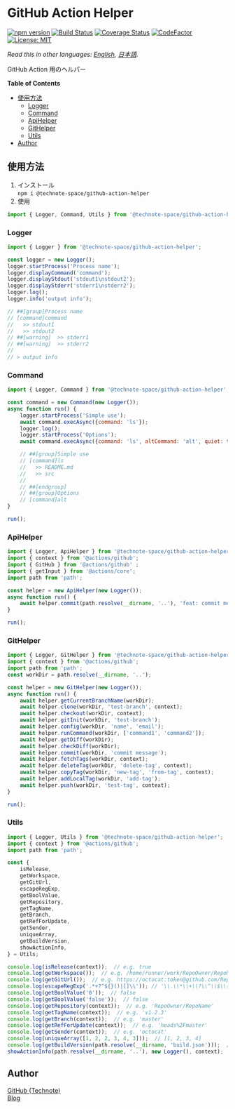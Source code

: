 # GitHub Action Helper

[![npm version](https://badge.fury.io/js/%40technote-space%2Fgithub-action-helper.svg)](https://badge.fury.io/js/%40technote-space%2Fgithub-action-helper)
[![Build Status](https://github.com/technote-space/github-action-helper/workflows/Build/badge.svg)](https://github.com/technote-space/github-action-helper/actions)
[![Coverage Status](https://coveralls.io/repos/github/technote-space/github-action-helper/badge.svg?branch=master)](https://coveralls.io/github/technote-space/github-action-helper?branch=master)
[![CodeFactor](https://www.codefactor.io/repository/github/technote-space/github-action-helper/badge)](https://www.codefactor.io/repository/github/technote-space/github-action-helper)
[![License: MIT](https://img.shields.io/badge/License-MIT-blue.svg)](https://github.com/technote-space/github-action-helper/blob/master/LICENSE)

*Read this in other languages: [English](README.md), [日本語](README.ja.md).*

GitHub Action 用のヘルパー

<!-- START doctoc generated TOC please keep comment here to allow auto update -->
<!-- DON'T EDIT THIS SECTION, INSTEAD RE-RUN doctoc TO UPDATE -->
**Table of Contents**

- [使用方法](#%E4%BD%BF%E7%94%A8%E6%96%B9%E6%B3%95)
  - [Logger](#logger)
  - [Command](#command)
  - [ApiHelper](#apihelper)
  - [GitHelper](#githelper)
  - [Utils](#utils)
- [Author](#author)

<!-- END doctoc generated TOC please keep comment here to allow auto update -->

## 使用方法
1. インストール  
`npm i @technote-space/github-action-helper`
1. 使用
```js
import { Logger, Command, Utils } from '@technote-space/github-action-helper';
```

### Logger
```js
import { Logger } from '@technote-space/github-action-helper';

const logger = new Logger();
logger.startProcess('Process name');
logger.displayCommand('command');
logger.displayStdout('stdout1\nstdout2');
logger.displayStderr('stderr1\nstderr2');
logger.log();
logger.info('output info');

// ##[group]Process name
// [command]command
//   >> stdout1
//   >> stdout2
// ##[warning]  >> stderr1
// ##[warning]  >> stderr2
// 
// > output info
```

### Command
```js
import { Logger, Command } from '@technote-space/github-action-helper';

const command = new Command(new Logger());
async function run() {
    logger.startProcess('Simple use');
    await command.execAsync({command: 'ls'});
    logger.log();
    logger.startProcess('Options');
    await command.execAsync({command: 'ls', altCommand: 'alt', quiet: true, suppressError: true, suppressOutput: true});

    // ##[group]Simple use
    // [command]ls
    //   >> README.md
    //   >> src
    // 
    // ##[endgroup]
    // ##[group]Options
    // [command]alt
}

run();
```

### ApiHelper
```js
import { Logger, ApiHelper } from '@technote-space/github-action-helper';
import { context } from '@actions/github';
import { GitHub } from '@actions/github' ;
import { getInput } from '@actions/core';
import path from 'path';

const helper = new ApiHelper(new Logger());
async function run() {
    await helper.commit(path.resolve(__dirname, '..'), 'feat: commit message', ['README.md', 'package.json'], new GitHub(getInput('GITHUB_TOKEN', {required: true})), context);
}

run();
```

### GitHelper
```js
import { Logger, GitHelper } from '@technote-space/github-action-helper';
import { context } from '@actions/github';
import path from 'path';
const workDir = path.resolve(__dirname, '..');

const helper = new GitHelper(new Logger());
async function run() {
    await helper.getCurrentBranchName(workDir);
    await helper.clone(workDir, 'test-branch', context);
    await helper.checkout(workDir, context);
    await helper.gitInit(workDir, 'test-branch');
    await helper.config(workDir, 'name', 'email');
    await helper.runCommand(workDir, ['command1', 'command2']);
    await helper.getDiff(workDir);
    await helper.checkDiff(workDir);
    await helper.commit(workDir, 'commit message');
    await helper.fetchTags(workDir, context);
    await helper.deleteTag(workDir, 'delete-tag', context);
    await helper.copyTag(workDir, 'new-tag', 'from-tag', context);
    await helper.addLocalTag(workDir, 'add-tag');
    await helper.push(workDir, 'test-tag', context);
}

run();
```

### Utils
```js
import { Logger, Utils } from '@technote-space/github-action-helper';
import { context } from '@actions/github';
import path from 'path';

const {
	isRelease,
	getWorkspace,
	getGitUrl,
	escapeRegExp,
	getBoolValue,
	getRepository,
	getTagName,
	getBranch,
	getRefForUpdate,
	getSender,
	uniqueArray,
	getBuildVersion,
	showActionInfo,
} = Utils;

console.log(isRelease(context));  // e.g. true
console.log(getWorkspace());  // e.g. /home/runner/work/RepoOwner/RepoName
console.log(getGitUrl());  // e.g. https://octocat:token@github.com/RepoOwner/RepoName.git
console.log(escapeRegExp('.*+?^${}()|[]\\')); // '\\.\\*\\+\\?\\^\\$\\{\\}\\(\\)\\|\\[\\]\\\\'
console.log(getBoolValue('0'));  // false
console.log(getBoolValue('false'));  // false
console.log(getRepository(context));  // e.g. 'RepoOwner/RepoName'
console.log(getTagName(context));  // e.g. 'v1.2.3'
console.log(getBranch(context));  // e.g. 'master'
console.log(getRefForUpdate(context));  // e.g. 'heads%2Fmaster'
console.log(getSender(context));  // e.g. 'octocat'
console.log(uniqueArray([1, 2, 2, 3, 4, 3]));  // [1, 2, 3, 4]
console.log(getBuildVersion(path.resolve(__dirname, 'build.json')));  // e.g. 'v1.2.3'
showActionInfo(path.resolve(__dirname, '..'), new Logger(), context);
```

## Author
[GitHub (Technote)](https://github.com/technote-space)  
[Blog](https://technote.space)
